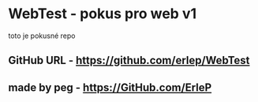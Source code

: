 # WebTest - pokus pro web v1

toto je pokusné repo


## GitHub URL - https://github.com/erlep/WebTest

## made by peg - https://GitHub.com/ErleP


